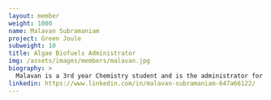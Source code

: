 ```yaml
---
layout: member
weight: 1000
name: Malavan Subramaniam
project: Green Joule
subweight: 10
title: Algae Biofuels Administrator
img: /assets/images/members/malavan.jpg
biography: >
  Malavan is a 3rd year Chemistry student and is the administrator for UBC Envision’s Algae team. He has a significant interest in the environment and the many solutions that have been proposed to better manage its health, including alternative energy sources such as biofuels. The opportunity to gain further insight into this fascinating idea by joining this team was overly compelling.  
linkedin: https://www.linkedin.com/in/malavan-subramaniam-647a66122/
---
```


